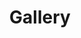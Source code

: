 ---
title: Gallery
#description: Hi ! Don't hesitate to give me some feedback ;)
menus:
  main:
    name: Home
    weight: -1
resources:
  - src: z-global-picture.jpg
    params:
      cover: true
---